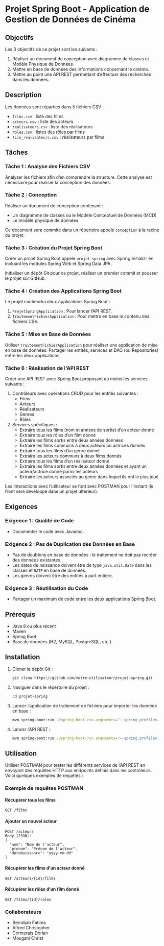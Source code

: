 # Projet Spring Boot - Application de Gestion de Données de Cinéma

## Objectifs
 
Les 3 objectifs de ce projet sont les suivants : 
1. Réaliser un document de conception avec diagramme de classes et Modèle Physique de Données.
2. Mettre en base de données des informations concernant le cinéma.
3. Mettre au point une API REST permettant d’effectuer des recherches dans les données.
 
## Description
 
Les données sont réparties dans 5 fichiers CSV :  
- `films.csv` : liste des films 
- `acteurs.csv` : liste des acteurs 
- `realisateurs.csv` : liste des réalisateurs 
- `roles.csv` : listes des rôles par films 
- `film_realisateurs.csv` : réalisateurs par films   
 
## Tâches
 
### Tâche 1 : Analyse des Fichiers CSV
Analyser les fichiers afin d’en comprendre la structure. Cette analyse est nécessaire pour réaliser la conception des données.
 
### Tâche 2 : Conception
Réaliser un document de conception contenant :
- Un diagramme de classes ou le Modèle Conceptuel de Données (MCD)
- Le modèle physique de données
 
Ce document sera commité dans un répertoire appelé `conception` à la racine du projet.
 
### Tâche 3 : Création du Projet Spring Boot
Créer un projet Spring Boot appelé `projet-spring` avec Spring Initializr en incluant les modules Spring Web et Spring Data JPA.
 
Initialiser un dépôt Git pour ce projet, réaliser un premier commit et pousser le projet sur GitHub.
 
### Tâche 4 : Création des Applications Spring Boot
Le projet contiendra deux applications Spring Boot :
1. `ProjetSpringApplication` : Pour lancer l’API REST.
2. `TraitementFichierApplication` : Pour mettre en base le contenu des fichiers CSV.
 
### Tâche 5 : Mise en Base de Données
Utiliser `TraitementFichierApplication` pour réaliser une application de mise en base de données. Partager les entités, services et DAO (ou Repositories) entre les deux applications.
 
### Tâche 6 : Réalisation de l'API REST
Créer une API REST avec Spring Boot proposant au moins les services suivants :
1. Contrôleurs avec opérations CRUD pour les entités suivantes :
   - Films
   - Acteurs
   - Réalisateurs
   - Genres
   - Rôles
2. Services spécifiques :
   - Extraire tous les films (nom et années de sortie) d’un acteur donné
   - Extraire tous les rôles d’un film donné
   - Extraire les films sortis entre deux années données
   - Extraire les films communs à deux acteurs ou actrices donnés
   - Extraire tous les films d’un genre donné
   - Extraire les acteurs communs à deux films donnés
   - Extraire tous les films d’un réalisateur donné
   - Extraire les films sortis entre deux années données et ayant un acteur/actrice donné parmi les acteurs
   - Extraire les acteurs associés au genre dans lequel ils ont le plus joué
 
Les interactions avec l’utilisateur se font avec POSTMAN pour l’instant (le front sera développé dans un projet ultérieur).
 
## Exigences
 
### Exigence 1 : Qualité de Code
- Documenter le code avec Javadoc.
 
### Exigence 2 : Pas de Duplication des Données en Base
- Pas de doublons en base de données : le traitement ne doit pas recréer des données existantes.
- Les dates de naissance doivent être de type `java.util.Date` dans les classes et `DATE` en base de données.
- Les genres doivent être des entités à part entière.
 
### Exigence 3 : Réutilisation du Code
- Partager un maximum de code entre les deux applications Spring Boot.
 
## Prérequis
 
- Java 8 ou plus récent
- Maven
- Spring Boot
- Base de données (H2, MySQL, PostgreSQL, etc.)
 
## Installation
 
1. Cloner le dépôt Git :
    ```bash
    git clone https://github.com/votre-utilisateur/projet-spring.git
    ```
2. Naviguer dans le répertoire du projet :
    ```bash
    cd projet-spring
    ```
3. Lancer l’application de traitement de fichiers pour importer les données en base :
    ```bash
    mvn spring-boot:run -Dspring-boot.run.arguments="--spring.profiles.active=import"
    ```
4. Lancer l’API REST :
    ```bash
    mvn spring-boot:run -Dspring-boot.run.arguments="--spring.profiles.active=api"
    ```
 
## Utilisation
 
Utiliser POSTMAN pour tester les différents services de l’API REST en envoyant des requêtes HTTP aux endpoints définis dans les contrôleurs. Voici quelques exemples de requêtes :
 
### Exemple de requêtes POSTMAN
 
#### Récupérer tous les films
```
GET /films
```
 
#### Ajouter un nouvel acteur
```
POST /acteurs
Body (JSON):
{
  "nom": "Nom de l'acteur",
  "prenom": "Prénom de l'acteur",
  "dateNaissance": "yyyy-mm-dd"
}
```
 
#### Récupérer les films d'un acteur donné
```
GET /acteurs/{id}/films
```
 
#### Récupérer les rôles d'un film donné
```
GET /films/{id}/roles
```

### Collaborateurs
- Berrabah Fatima
- Alfred Christopher
- Cormerais Dorian
- Mougani Christ
